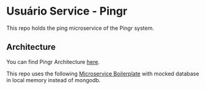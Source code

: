 # Usuário Service - Pingr

This repo holds the ping microservice of the Pingr system.

## Architecture

You can find Pingr Architecture [here](https://drive.google.com/file/d/1vhQkQbRyt0XV6shNbLgarM_9yVwNLwS1/view?usp=sharing).

This repo uses the following [Microservice Boilerplate](https://github.com/Pingr-IMEUSP/ts-ms-boilerplate) with mocked database in local memory instead of mongodb.
